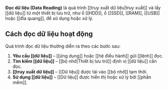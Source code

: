 **Đọc dữ liệu (Data Reading)** là quá trình [[truy xuất dữ liệu|truy xuất]] và lấy [[dữ liệu]] từ một thiết bị lưu trữ, như ổ [[HDD]], ổ [[SSD]], [[RAM]], [[USB]] hoặc [[đĩa quang]], để sử dụng hoặc xử lý.

## Cách đọc dữ liệu hoạt động

Quá trình đọc dữ liệu thường diễn ra theo các bước sau:

1. **Yêu cầu [[dữ liệu]]** – [[ứng dụng]] hoặc [[hệ điều hành]] gửi [[lệnh]] đọc.
2. **Tìm kiếm [[dữ liệu]]** – [[bộ nhớ|Thiết bị lưu trữ]] định vị [[dữ liệu]] cần đọc.
3. **[[truy xuất dữ liệu]]** – [[Dữ liệu]] được tải vào [[bộ nhớ]] tạm thời.
4. **Sử dụng [[dữ liệu]]** – [[Dữ liệu]] được hiển thị hoặc xử lý bởi [[phần mềm]].